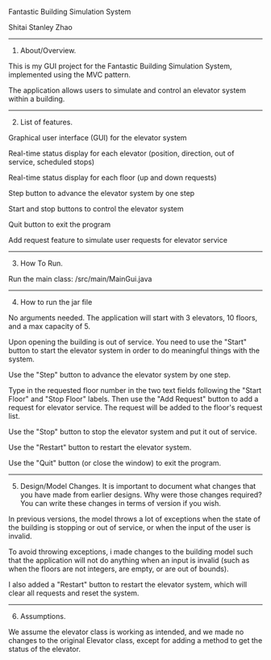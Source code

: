 Fantastic Building Simulation  System

Shitai Stanley Zhao 


_______________________________________________________________________________________
1. About/Overview.

This is my GUI  project for the Fantastic Building Simulation System, implemented using the MVC pattern.

The application allows users to simulate and control an elevator system within a building.

_______________________________________________________________________________________
2. List of features.

Graphical user interface (GUI) for the elevator system

Real-time status display for each elevator (position, direction, out of service, scheduled stops)

Real-time status display for each floor (up and down requests)

Step button to advance the elevator system by one step

Start and stop buttons to control the elevator system

Quit button to exit the program

Add request feature to simulate user requests for elevator service

_______________________________________________________________________________________

3. How To Run. 

Run the main class: /src/main/MainGui.java


_______________________________________________________________________________________
4. How to run the jar file

No arguments needed. The application will start with 3 elevators, 10 floors, and a max capacity of 5.

Upon opening the building is out of service.
You need to use the "Start" button to start the elevator system in order to do meaningful things with the system.

Use the "Step" button to advance the elevator system by one step.

Type in the requested floor number in the two text fields following the "Start Floor" and "Stop Floor" labels.
Then use the "Add Request" button to add a request for elevator service.
The request will be added to the floor's request list.

Use the "Stop" button to stop the elevator system and put it out of service.

Use the "Restart" button to restart the elevator system.

Use the "Quit" button (or close the window) to exit the program.

_______________________________________________________________________________________

5. Design/Model Changes. It is important to document what changes that you have made from earlier designs.
Why were those changes required? You can write these changes in terms of version if you wish.

In previous versions, the model throws a lot of exceptions when the state of the building is stopping or out of service,
or when the input of the user is invalid.

To avoid throwing exceptions, i made changes to the building model such that the application will not do anything when
an input is invalid (such as when the floors are not integers, are empty, or are out of bounds).

I also added a "Restart" button to restart the elevator system, which will clear all requests and reset the system.

_______________________________________________________________________________________

6. Assumptions.

We assume the elevator class is working as intended, and we made no changes to the original Elevator class, except for
adding a method to get the status of the elevator. 
